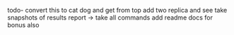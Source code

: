 
todo- convert  this to cat dog and get from top
add two replica and see
take snapshots of results
report -> take all commands
add readme docs for bonus also